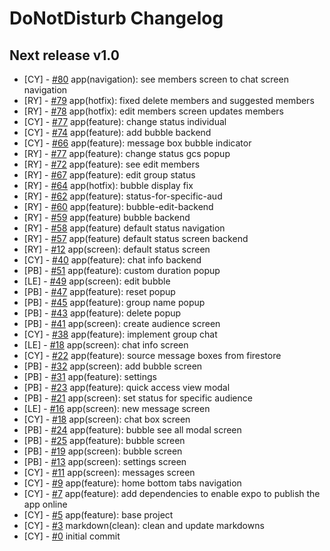 # DoNotDisturb Changelog

<!--
Changelog Format
- [your name] [#issue number](link to issue) {issue title}

NOTE: all lowercase and no ending punctuation marks
-->

## Next release v1.0

- [CY] - [#80](https://github.com/cyril-deguzman/donotdisturb-instant-messenger/issues/80) app(navigation): see members screen to chat screen navigation
- [RY] - [#79](https://github.com/cyril-deguzman/donotdisturb-instant-messenger/issues/79) app(hotfix): fixed delete members and suggested members
- [RY] - [#78](https://github.com/cyril-deguzman/donotdisturb-instant-messenger/issues/78) app(hotfix): edit members screen updates members
- [CY] - [#77](https://github.com/cyril-deguzman/donotdisturb-instant-messenger/issues/77) app(feature): change status individual
- [CY] - [#74](https://github.com/cyril-deguzman/donotdisturb-instant-messenger/issues/74) app(feature): add bubble backend
- [CY] - [#66](https://github.com/cyril-deguzman/donotdisturb-instant-messenger/issues/66) app(feature): message box bubble indicator
- [RY] - [#77](https://github.com/cyril-deguzman/donotdisturb-instant-messenger/issues/75) app(feature): change status gcs popup
- [RY] - [#72](https://github.com/cyril-deguzman/donotdisturb-instant-messenger/issues/72) app(feature): see edit members
- [RY] - [#67](https://github.com/cyril-deguzman/donotdisturb-instant-messenger/issues/67) app(feature): edit group status
- [RY] - [#64](https://github.com/cyril-deguzman/donotdisturb-instant-messenger/issues/64) app(hotfix): bubble display fix
- [RY] - [#62](https://github.com/cyril-deguzman/donotdisturb-instant-messenger/issues/62) app(feature): status-for-specific-aud
- [RY] - [#60](https://github.com/cyril-deguzman/donotdisturb-instant-messenger/issues/60) app(feature): bubble-edit-backend
- [RY] - [#59](https://github.com/cyril-deguzman/donotdisturb-instant-messenger/issues/59) app(feature) bubble backend
- [RY] - [#58](https://github.com/cyril-deguzman/donotdisturb-instant-messenger/issues/58) app(feature) default status navigation
- [RY] - [#57](https://github.com/cyril-deguzman/donotdisturb-instant-messenger/issues/57) app(feature) default status screen backend
- [RY] - [#12](https://github.com/cyril-deguzman/donotdisturb-instant-messenger/issues/12) app(screen): default status screen
- [CY] - [#40](https://github.com/cyril-deguzman/donotdisturb-instant-messenger/issues/40) app(feature): chat info backend
- [PB] - [#51](https://github.com/cyril-deguzman/donotdisturb-instant-messenger/issues/51) app(feature): custom duration popup
- [LE] - [#49](https://github.com/cyril-deguzman/donotdisturb-instant-messenger/issues/49) app(screen): edit bubble
- [PB] - [#47](https://github.com/cyril-deguzman/donotdisturb-instant-messenger/issues/47) app(feature): reset popup
- [PB] - [#45](https://github.com/cyril-deguzman/donotdisturb-instant-messenger/issues/45) app(feature): group name popup
- [PB] - [#43](https://github.com/cyril-deguzman/donotdisturb-instant-messenger/issues/43) app(feature): delete popup
- [PB] - [#41](https://github.com/cyril-deguzman/donotdisturb-instant-messenger/issues/41) app(screen): create audience screen
- [CY] - [#38](https://github.com/cyril-deguzman/donotdisturb-instant-messenger/issues/38) app(feature): implement group chat
- [LE] - [#18](https://github.com/cyril-deguzman/donotdisturb-instant-messenger/issues/33) app(screen): chat info screen
- [CY] - [#22](https://github.com/cyril-deguzman/donotdisturb-instant-messenger/issues/22) app(feature): source message boxes from firestore
- [PB] - [#32](https://github.com/cyril-deguzman/donotdisturb-instant-messenger/issues/32) app(screen): add bubble screen
- [PB] - [#31](https://github.com/cyril-deguzman/donotdisturb-instant-messenger/issues/31) app(feature): settings
- [PB] - [#23](https://github.com/cyril-deguzman/donotdisturb-instant-messenger/issues/23) app(feature): quick access view modal
- [PB] - [#21](https://github.com/cyril-deguzman/donotdisturb-instant-messenger/issues/21) app(screen): set status for specific audience
- [LE] - [#16](https://github.com/cyril-deguzman/donotdisturb-instant-messenger/issues/16) app(screen): new message screen
- [CY] - [#18](https://github.com/cyril-deguzman/donotdisturb-instant-messenger/issues/18) app(screen): chat box screen
- [PB] - [#24](https://github.com/cyril-deguzman/donotdisturb-instant-messenger/issues/24) app(feature): bubble see all modal screen
- [PB] - [#25](https://github.com/cyril-deguzman/donotdisturb-instant-messenger/issues/25) app(feature): bubble screen
- [PB] - [#19](https://github.com/cyril-deguzman/donotdisturb-instant-messenger/issues/19) app(screen): bubble screen
- [PB] - [#13](https://github.com/cyril-deguzman/donotdisturb-instant-messenger/issues/13) app(screen): settings screen
- [CY] - [#11](https://github.com/cyril-deguzman/donotdisturb-instant-messenger/issues/11) app(screen): messages screen
- [CY] - [#9](https://github.com/cyril-deguzman/donotdisturb-instant-messenger/issues/9) app(feature): home bottom tabs navigation
- [CY] - [#7](https://github.com/cyril-deguzman/donotdisturb-instant-messenger/issues/7) app(feature): add dependencies to enable expo to publish the app online
- [CY] - [#5](https://github.com/cyril-deguzman/donotdisturb-instant-messenger/issues/5) app(feature): base project
- [CY] - [#3](https://github.com/cyril-deguzman/donotdisturb-instant-messenger/issues/3) markdown(clean): clean and update markdowns
- [CY] - [#0](https://github.com/cyril-deguzman/donotdisturb-instant-messenger) initial commit
